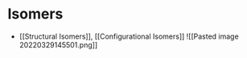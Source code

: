 # Isomers
- [[Structural Isomers]], [[Configurational Isomers]]
![[Pasted image 20220329145501.png]]